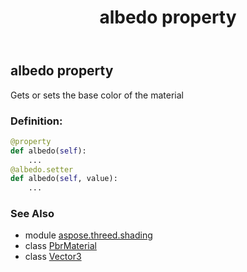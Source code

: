 ﻿---
title: albedo property
second_title: Aspose.3D for Python via .NET API References
description: 
type: docs
weight: 150
url: /python-net/aspose.threed.shading/pbrmaterial/albedo/
is_root: false
---

## albedo property


Gets or sets the base color of the material
### Definition:
```python
@property
def albedo(self):
    ...
@albedo.setter
def albedo(self, value):
    ...
```

### See Also
* module [aspose.threed.shading](../../)
* class [PbrMaterial](/3d/python-net/aspose.threed.shading/pbrmaterial)
* class [Vector3](/3d/python-net/aspose.threed.utilities/vector3)
